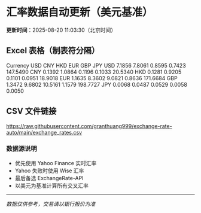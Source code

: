 # 汇率数据自动更新（美元基准）

**更新时间**：2025-08-20 11:03:30（北京时间）

## Excel 表格（制表符分隔）

Currency	USD	CNY	HKD	EUR	GBP	JPY
USD		7.1856	7.8061	0.8595	0.7423	147.5490
CNY	0.1392		1.0864	0.1196	0.1033	20.5340
HKD	0.1281	0.9205		0.1101	0.0951	18.9018
EUR	1.1635	8.3602	9.0821		0.8636	171.6684
GBP	1.3472	9.6802	10.5161	1.1579		198.7727
JPY	0.0068	0.0487	0.0529	0.0058	0.0050	

## CSV 文件链接

https://raw.githubusercontent.com/granthuang999/exchange-rate-auto/main/exchange_rates.csv

### 数据源说明
- 优先使用 Yahoo Finance 实时汇率
- Yahoo 失败时使用 Wise 汇率
- 最后备选 ExchangeRate-API
- 以美元为基准计算所有交叉汇率

---
*数据仅供参考，交易请以银行报价为准*